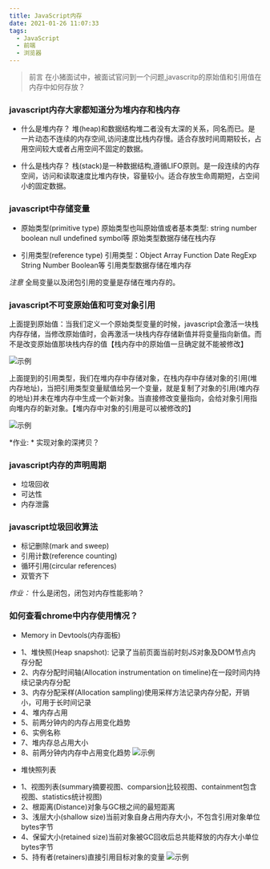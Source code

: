 ```yaml
---
title: JavaScript内存
date: 2021-01-26 11:07:33
tags:
  - JavaScript
  - 前端
  - 浏览器
---
```


> 前言
在小猪面试中，被面试官问到一个问题,javascritp的原始值和引用值在内存中如何存放？

### javascript内存大家都知道分为堆内存和栈内存

- 什么是堆内存？
堆(heap)和数据结构堆二者没有太深的关系，同名而已。是一片动态不连续的内存空间,访问速度比栈内存慢。适合存放时间周期较长，占用空间较大或者占用空间不固定的数据。

- 什么是栈内存？
栈(stack)是一种数据结构,遵循LIFO原则。是一段连续的内存空间，访问和读取速度比堆内存快，容量较小。适合存放生命周期短，占空间小的固定数据。

### javascript中存储变量

- 原始类型(primitive type)
原始类型也叫原始值或者基本类型: string number boolean null undefined symbol等
原始类型数据存储在栈内存

- 引用类型(reference type)
引用类型：Object Array Function Date RegExp String Number Boolean等
引用类型数据存储在堆内存

*注意* 全局变量以及闭包引用的变量是存储在堆内存的。

### javascript不可变原始值和可变对象引用

上面提到原始值：当我们定义一个原始类型变量的时候，javascript会激活一块栈内存存储，当修改原始值时，会再激活一块栈内存存储新值并将变量指向新值。而不是改变原始值那块栈内存的值【栈内存中的原始值一旦确定就不能被修改】

![示例](/assets/img/memory.jpg) 

上面提到的引用类型，我们在堆内存中存储对象，在栈内存中存储对象的引用(堆内存地址)，当把引用类型变量赋值给另一个变量，就是复制了对象的引用(堆内存的地址)并未在堆内存中生成一个新对象。当直接修改变量指向，会给对象引用指向堆内存的新对象。【堆内存中对象的引用是可以被修改的】

![示例](/assets/img/memory2.jpg) 

*作业: * 实现对象的深拷贝？

### javascript内存的声明周期
- 垃圾回收
- 可达性
- 内存泄露

### javascript垃圾回收算法
- 标记删除(mark and sweep)
- 引用计数(reference counting)
- 循环引用(circular references)
- 双管齐下

*作业：* 什么是闭包，闭包对内存性能影响？

### 如何查看chrome中内存使用情况？
- Memory in Devtools(内存面板) 
+ 1、堆快照(Heap snapshot): 记录了当前页面当前时刻JS对象及DOM节点内存分配
+ 2、内存分配时间轴(Allocation instrumentation on timeline)在一段时间内持续记录内存分配
+ 3、内存分配采样(Allocation sampling)使用采样方法记录内存分配，开销小，可用于长时间记录
+ 4、堆内存占用
+ 5、前两分钟内的内存占用变化趋势
+ 6、实例名称
+ 7、堆内存总占用大小
+ 8、前两分钟内内存中占用变化趋势
![示例](/assets/img/memory-tool.png) 

- 堆快照列表
+ 1、视图列表(summary摘要视图、comparsion比较视图、containment包含视图、statistics统计视图)
+ 2、根距离(Distance)对象与GC根之间的最短距离
+ 3、浅层大小(shallow size)当前对象自身占用内存大小，不包含引用对象单位bytes字节
+ 4、保留大小(retained size)当前对象被GC回收后总共能释放的内存大小单位bytes字节
+ 5、持有者(retainers)直接引用目标对象的变量
![示例](/assets/img/snapshot.png) 
